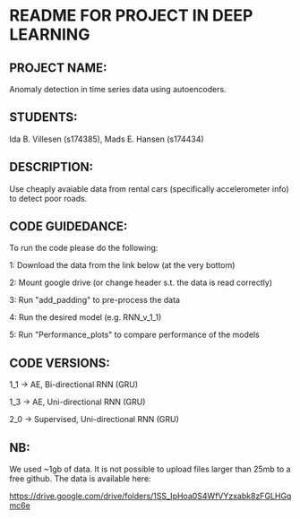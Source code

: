 #  README FOR PROJECT IN DEEP LEARNING

## PROJECT NAME:

Anomaly detection in time series data using autoencoders.

## STUDENTS: 

Ida B. Villesen (s174385), 
Mads E. Hansen (s174434)

## DESCRIPTION:

Use cheaply avaiable data from rental cars (specifically accelerometer info) to detect poor roads.

## CODE GUIDEDANCE:
To run the code please do the following:

1: Download the data from the link below (at the very bottom)

2: Mount google drive (or change header s.t. the data is read correctly)

3: Run "add_padding" to pre-process the data 

4: Run the desired model (e.g. RNN_v_1_1)

5: Run "Performance_plots" to compare performance of the models

## CODE VERSIONS:

1_1 -> AE, Bi-directional RNN (GRU)

1_3 -> AE, Uni-directional RNN (GRU)

2_0 -> Supervised, Uni-directional RNN (GRU)

## NB:

We used ~1gb of data. It is not possible to upload files larger than 25mb to a free github. The data is available here:

https://drive.google.com/drive/folders/1SS_IpHoa0S4WfVYzxabk8zFGLHGqmc6e
